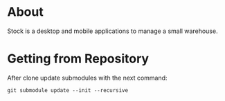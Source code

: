 # About

Stock is a desktop and mobile applications to manage a small warehouse.

# Getting from Repository

After clone update submodules with the next command:

```
git submodule update --init --recursive
```
